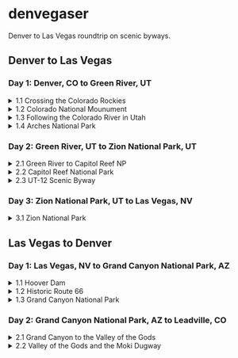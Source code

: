 denvegaser
==========

Denver to Las Vegas roundtrip on scenic byways.

Denver to Las Vegas
-------------------

### Day 1: Denver, CO to Green River, UT

<details>

<summary>1.1 Crossing the Colorado Rockies</summary>

### Crossing the Colorado Rockies

:round_pushpin: [Route](geojson/us6-i70.geojson):
- __US-6__ West from Golden, CO
- __I-70__ West (CO Exit 244 to Exit 44)

:movie_camera: [YouTube](https://youtu.be/C0JDjaaZDPM)

:globe_with_meridians: Overpass API query:

    ( way[ref~"US 6"](39.7,-105.4382,39.8,-105.23649);
      way[ref="I 70"](39.1270,-108.3250,39.9,-105.4382); );

</details>

<details>

<summary>1.2 Colorado National Mounument</summary>

### Rim Rock Drive

:round_pushpin: [Route](geojson/rimrockdrive.geojson):
- __Rim Rock Drive__ from Monument Road to CO-340

:movie_camera: [YouTube](https://youtu.be/kGw4kEPwkQM)

:globe_with_meridians: Overpass API query:

    way[name="Rim Rock Drive"](39.0183,-108.7489,39.1219,-108.6160);

</details>

<details>

<summary>1.3 Following the Colorado River in Utah</summary>

### Following the Colorado River in Utah

:round_pushpin: [Route](geojson/cr175-ut128.geojson):
- __CR-175__ from I-70 UT Exit 214
- __UT-128__ to Moab, UT

:movie_camera: [YouTube](https://youtu.be/dXqKw5lKsdQ)

:globe_with_meridians: Overpass API query:

    ( way[ref="UT 128"](38.6015,-109.5758,38.9350,-109);
      way[ref="CR 175"](38.9479,-109.3560,39.0392,-109.2808); );

</details>

<details>

<summary>1.4 Arches National Park</summary>

### Arches National Park

:round_pushpin: [Route](geojson/archesnp.geojson):
- __Main Park Road__

:movie_camera: [YouTube](https://youtu.be/wEaj0fMoUOg)

:globe_with_meridians: Overpass API query:

    ...

</details>

### Day 2: Green River, UT to Zion National Park, UT

<details>

<summary>2.1 Green River to Capitol Reef NP</summary>

### Green River to Capitol Reef NP

:round_pushpin: [Route](geojson/i70-ut24.geojson):
- __I-70__ West from Green River, UT
- __UT-24__ to Capitol Reef NP

:movie_camera: [YouTube](https://youtu.be/mck-YCIXEu8)

:globe_with_meridians: Overpass API query:

    ( way[ref="I 70 Business;UT 19"](38.99176,-110.18780,39.0,-110.14124);
      way[ref~"I 70"](38.9236,-110.3695,38.99176,-110.18780);
      way[ref="UT 24"](38.2637,-111.1386,38.9299,-110.3515); );

</details>

<details>

<summary>2.2 Capitol Reef National Park</summary>

### Capitol Reef National Park

:round_pushpin: [Route](geojson/capitolreefnp.geojson):
- __UT-24__ entering and exiting the park
- __Capitol Reef Scenic Drive__
- __Capitol Gorge Road__

:movie_camera: [YouTube](https://youtu.be/1IRXq54QY8Y)

:globe_with_meridians: Overpass API query:

    ( way[ref="UT 24"](38.2,-111.3586,38.4,-111.1386);
      way[name="Capitol Reef Scenic Drive"](38.0,-111.3,38.4,-111.1);
      way[name="Capitol Gorge Road"](38.2070,-111.1948,38.2136,-111.1681); );

</details>

<details>

<summary>2.3 UT-12 Scenic Byway</summary>

### UT-12 Scenic Byway

:round_pushpin: [Route](geojson/ut12.geojson):
- __UT-12__ from UT-24 to US-89
- __Lower Calf Creek Falls Trail__ (:walking:)
- __Bryce Canyon Scenic Drive__ & __Bryce Point Road__

:movie_camera: [YouTube](https://youtu.be/0UcUtnM-s5M)

:globe_with_meridians: Overpass API query:

    ( way[ref="UT 12"](37.5541,-112.4300,38.3166,-111.3203);
      way[name="Lower Calf Creek Falls Trail"](37.7891,-111.4287,37.8310,-111.4068);
      way[name="Bryce Point Road"](37.5992,-112.1818,37.6182,-112.1526);
      way[name="Bryce Canyon Scenic Drive"](37.61781,-112.17780,37.6923,-112.1503);
      way[ref="UT 63"](37.61781,-112.17780,37.6923,-112.1503); );

</details>

### Day 3: Zion National Park, UT to Las Vegas, NV

<details>

<summary>3.1 Zion National Park</summary>

### Zion National Park

:round_pushpin: [Route](geojson/zionnp.geojson):
- __Riverside Walk__ (:walking:)
- __Kayenta Trail__ (:walking:)
- __Upper Emerald Pools Trail__ (:walking:)
- __Middle Emerald Pools Trail__ (:walking:)

:movie_camera: [YouTube](https://youtu.be/vl5yFmxryQY)

:globe_with_meridians: Overpass API query:

    ( way[name="Riverside Walk"](37.2451,-112.9723,37.2976,-112.9389);
      way[name="Kayenta Trail"](37.2451,-112.9723,37.2976,-112.9389);
      way[name="Upper Emerald Pool"](37.2451,-112.9723,37.2976,-112.9389);
      way[name="Middle Emerald Pools"](37.2451,-112.9723,37.2976,-112.9389); );

</details>


Las Vegas to Denver
-------------------

### Day 1: Las Vegas, NV to Grand Canyon National Park, AZ

<details>

<summary>1.1 Hoover Dam</summary>

### Hoover Dam

:round_pushpin: [Route](geojson/hooverdam.geojson):
- __Hoover Dam Access Road__ to Visitor Center
- __US-93__ crossing the Colorado River

:movie_camera: [YouTube](https://youtu.be/AfT1L20GJ2g)

:globe_with_meridians: Overpass API query:

    ( way[name="Hoover Dam Access Road"](36.0093,-114.7749,36.0180,-114.7289);
      way[ref~"US 93"](36.0093,-114.7749,36.0180,-114.7289); );

</details>

<details>

<summary>1.2 Historic Route 66</summary>

### Historic Route 66 from Kingman to Williams

:round_pushpin: [Route](geojson/hooverdam.geojson):
- __Historic Route 66__ from Kingman, AZ to Williams, AZ
- __I-60__ from AZ Exit 139 to Exit 161

:movie_camera: [YouTube](https://youtu.be/AfT1L20GJ2g)

:globe_with_meridians: Overpass API query:

    way[ref~"US 66 Hist"](35.1856,-114.0609,35.5819,-112.1685);

</details>

<details>

<summary>1.3 Grand Canyon National Park</summary>

### Grand Canyon National Park

:round_pushpin: [Route](geojson/az64.geojson):
- __AZ-64__ from Williams, AZ to Grand Canyon NP
- __Rim Trail__ (:walking:)

:movie_camera: [YouTube](https://youtu.be/NZADtE7_z2Y)

:globe_with_meridians: Overpass API query:

    ( way[ref~"AZ 64"](35.5958,-112.1968,36.1,-111.75);
      way[name="East Wesleyan Avenue"](35.5988,-112.1480,35.6013,-112.1351);
      way[name="Rim Trail"](36.05,-112.10849,36.06225,-112.105); );

</details>

### Day 2: Grand Canyon National Park, AZ to Leadville, CO

<details>

<summary>2.1 Grand Canyon to the Valley of the Gods</summary>

### Grand Canyon to the Valley of the Gods

:round_pushpin: [Route](geojson/az64-us89-us160-us163.geojson):
- __AZ-64__ to Cameron, AZ
- __US-89__ to the Navajo Trail
- __US-160__ to Kayenta, AZ
- __US-163__ to the Valley of the Gods

:movie_camera: [YouTube](https://youtu.be/j9CuPNTUHxI)

:globe_with_meridians: Overpass API query:

    ( way[ref="AZ 64"](35.8470,-111.7268,37.2350,-109.8143);
      way[ref="US 89"](35.8549,-111.4250,36.0758,-111.3677);     
      way[ref="US 160"](35.8470,-111.7268,36.7078,-110.2473);
      way[ref="US 163"](35.8470,-111.7268,37.2350,-109.83); );

</details>

<details>

<summary>2.2 Valley of the Gods and the Moki Dugway</summary>

### Valley of the Gods and the Moki Dugway

:round_pushpin: [Route](geojson/valleyofthegods-mokidugway.geojson):
- __Valley of the Gods Road__ from East to West
- __UT-261__ North up the __Moki Dugway__

:movie_camera: [YouTube](https://youtu.be/yp2mrequgi8)

:globe_with_meridians: Overpass API query:

    ( way[name="Valley of the Gods Road"](37.2111,-109.9323,37.3239,-109.7994);
      way[ref="UT 261"](37.2640,-109.9447,37.2723,-109.9332);
      way[name="Moki Dugway"](37.2640,-109.9447,37.2784,-109.9337); );

</details>
